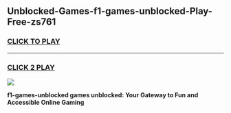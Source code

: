 
## Unblocked-Games-f1-games-unblocked-Play-Free-zs761
<h3>
<a href="https://premium76.site?title=f1-games-unblocked&ref=24M">CLICK TO PLAY</a></h3>
<hr>

<h3>
<a href="https://premium76.site?title=f1-games-unblocked&ref=24M">CLICK 2 PLAY</a>
  
</h3>

<a href="https://premium76.site?title=f1-games-unblocked&ref=24M"><img src="https://clearcache.store/games.png"></a>


**f1-games-unblocked games unblocked: Your Gateway to Fun and Accessible Online Gaming**
